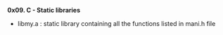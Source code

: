 **0x09. C - Static libraries**

* libmy.a : static library containing all the functions listed in mani.h file
